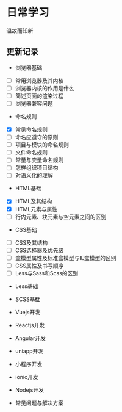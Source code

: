 # 日常学习
温故而知新

## 更新记录
- 浏览器基础
- [ ] 常用浏览器及其内核
- [ ] 浏览器内核的作用是什么
- [ ] 简述页面的渲染过程
- [ ] 浏览器兼容问题

- 命名规则
- [x] 常见命名规则
- [ ] 命名应遵守的原则
- [ ] 项目与模块的命名规则
- [ ] 文件命名规则
- [ ] 常量与变量命名规则
- [ ] 怎样组织项目结构
- [ ] 对语义化的理解

- HTML基础
- [x] HTML及其结构
- [x] HTML元素与属性
- [ ] 行内元素、块元素与空元素之间的区别

- CSS基础
- [ ] CSS及其结构
- [ ] CSS选择器及优先级
- [ ] 盒模型属性及标准盒模型与IE盒模型的区别
- [ ] CSS属性及书写顺序
- [ ] Less与Sass和Scss的区别

- Less基础

- SCSS基础

- Vuejs开发

- Reactjs开发

- Angular开发

- uniapp开发

- 小程序开发

- ionic开发

- Nodejs开发

- 常见问题与解决方案

